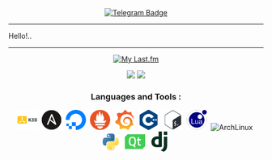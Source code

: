 <div align="center" id="badges">
<a href="https://t.me/NorthernBlow">   
  <img src="https://img.shields.io/badge/Telegram-EB1F6A?style=for-the-badge&logo=telegram&logoColor=white" alt="Telegram Badge"/>
  </a>  
</div>

---

<p>Hello!..</p>

---

<div align="center">
  
[![My Last.fm](https://lastfm-recently-played.vercel.app/api?user=Accept_the_Pain&count=1&loved=true)](https://www.last.fm/user/Accept_the_Pain)

</div>

<div align="center">

[![](https://img.shields.io/badge/Last.fm-Accept_the_pain-D51007?logo=last.fm&logoColor=white&style=flat-square)](https://www.last.fm/user/Accept_the_Pain)
[![](https://img.shields.io/badge/Soundcloud-Northern_Blow-FF7700?logo=soundcloud&logoColor=white&style=flat-square)](https://soundcloud.com/tqkqbulmnkgb)

</div>

<div align="center">
<h3
<p> Languages and Tools : </p>
</h3>
  <img src="https://github.com/devicons/devicon/blob/master/icons/k3s/k3s-original-wordmark.svg" title="Kubernetes" alt="Kubernetes" wirth="40" height="40"/>&nbsp;
  <img src="https://github.com/devicons/devicon/blob/master/icons/ansible/ansible-original.svg" title="Ansible" alt="Ansible" wirth="40" height="40"/>&nbsp;
  <img src="https://github.com/devicons/devicon/blob/master/icons/digitalocean/digitalocean-original.svg" title="digitalocean" alt="digitalocean" wirth="40" height="40"/>&nbsp;
  <img src="https://github.com/devicons/devicon/blob/master/icons/prometheus/prometheus-original.svg" title="prometheus" alt="prometheus" wirth="40" height="40"/>&nbsp;
  <img src="https://github.com/devicons/devicon/blob/master/icons/grafana/grafana-original.svg" title="Grafana" alt="Grafana" wirth="40" height="40"/>&nbsp;
  <img src="https://github.com/devicons/devicon/blob/master/icons/cplusplus/cplusplus-plain.svg" title="CPP" alt="G++" wirth="40" height="40"/>&nbsp;
  <img src="https://github.com/devicons/devicon/blob/master/icons/bash/bash-plain.svg" title="bash" alt="burn-again-shell" wirth="40" height="40"/>&nbsp;
  <img src="https://github.com/devicons/devicon/blob/master/icons/lua/lua-original.svg" title="Lua" alt="Lua" wirth="40" height="40"/>&nbsp;
  <img src="https://github.com/simple-icons/simple-icons/blob/develop/icons/archlinux.svg" title="ArchLinux" alt="ArchLinux" wirth="40" height="40"/>&nbsp;
  <img src="https://github.com/devicons/devicon/blob/master/icons/python/python-original.svg" title="Python" alt="Python" wirth="40" height="40"/>&nbsp;
  <img src="https://github.com/devicons/devicon/blob/master/icons/qt/qt-original.svg" title="PyQt5" alt="PyQT5" wirth="40" height="40"/>&nbsp;
  <img src="https://github.com/devicons/devicon/blob/master/icons/django/django-plain.svg" title="Django" alt="Django" wirth="40" height="40"/>&nbsp;
  
